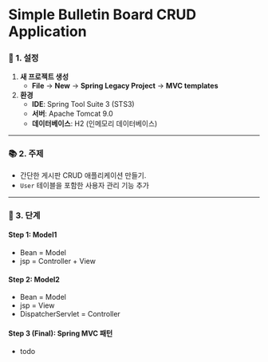 # Simple Bulletin Board CRUD Application

### 🎉 1. 설정
1. **새 프로젝트 생성**
    - **File** -> **New** -> **Spring Legacy Project** -> **MVC templates**
2. **환경**
    - **IDE**: Spring Tool Suite 3 (STS3)
    - **서버**: Apache Tomcat 9.0
    - **데이터베이스**: H2 (인메모리 데이터베이스)


---
### 📚 2. 주제
- 간단한 게시판 CRUD 애플리케이션 만들기.
- `User` 테이블을 포함한 사용자 관리 기능 추가
---
### 🚀 3. 단계

#### Step 1: Model1
- Bean = Model
- jsp = Controller + View 

#### Step 2: Model2
- Bean = Model
- jsp =  View 
- DispatcherServlet = Controller

#### Step 3 (Final): Spring MVC 패턴
- todo